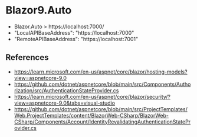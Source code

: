 # Blazor9.Auto
- Blazor.Auto > https://localhost:7000/
- "LocalAPIBaseAddress": "https://localhost:7000"
- "RemoteAPIBaseAddress": "https://localhost:7001"
## References
- https://learn.microsoft.com/en-us/aspnet/core/blazor/hosting-models?view=aspnetcore-9.0
- https://github.com/dotnet/aspnetcore/blob/main/src/Components/Authorization/src/AuthenticationStateProvider.cs
- https://learn.microsoft.com/en-us/aspnet/core/blazor/security/?view=aspnetcore-9.0&tabs=visual-studio
- https://github.com/dotnet/aspnetcore/blob/main/src/ProjectTemplates/Web.ProjectTemplates/content/BlazorWeb-CSharp/BlazorWeb-CSharp/Components/Account/IdentityRevalidatingAuthenticationStateProvider.cs
